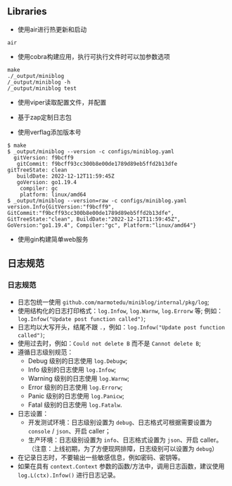 
## Libraries
- 使用air进行热更新和启动
```
air
```

- 使用cobra构建应用，执行可执行文件时可以加参数选项
```
make
./_output/miniblog
/_output/miniblog -h
/_output/miniblog test
```

- 使用viper读取配置文件，并配置

- 基于zap定制日志包

- 使用verflag添加版本号
```
$ make
$ _output/miniblog --version -c configs/miniblog.yaml
  gitVersion: f9bcff9
   gitCommit: f9bcff93cc300b8e00de1789d89eb5ffd2b13dfe
gitTreeState: clean
   buildDate: 2022-12-12T11:59:45Z
   goVersion: go1.19.4
    compiler: gc
    platform: linux/amd64
$ _output/miniblog --version=raw -c configs/miniblog.yaml
version.Info{GitVersion:"f9bcff9", GitCommit:"f9bcff93cc300b8e00de1789d89eb5ffd2b13dfe", GitTreeState:"clean", BuildDate:"2022-12-12T11:59:45Z", GoVersion:"go1.19.4", Compiler:"gc", Platform:"linux/amd64"}
```

- 使用gin构建简单web服务


## 日志规范

### 日志规范

- 日志包统一使用 `github.com/marmotedu/miniblog/internal/pkg/log`;
- 使用结构化的日志打印格式：`log.Infow`, `log.Warnw`, `log.Errorw` 等; 例如：`log.Infow("Update post function called")`;
- 日志均以大写开头，结尾不跟 `.`，例如：`log.Infow("Update post function called")`;
- 使用过去时，例如：`Could not delete B` 而不是 `Cannot delete B`;
- 遵循日志级别规范：
  - Debug 级别的日志使用 `log.Debugw`;
  - Info 级别的日志使用 `log.Infow`;
  - Warning 级别的日志使用 `log.Warnw`;
  - Error 级别的日志使用 `log.Errorw`;
  - Panic 级别的日志使用 `log.Panicw`;
  - Fatal 级别的日志使用 `log.Fatalw`.
- 日志设置：
  - 开发测试环境：日志级别设置为 `debug`、日志格式可根据需要设置为 `console` / `json`、开启 caller；
  - 生产环境：日志级别设置为 `info`、日志格式设置为 `json`、开启 caller。（注意：上线初期，为了方便现网排障，日志级别可以设置为 `debug`）
- 在记录日志时，不要输出一些敏感信息，例如密码、密钥等。
- 如果在具有 `context.Context` 参数的函数/方法中，调用日志函数，建议使用 `log.L(ctx).Infow()` 进行日志记录。
